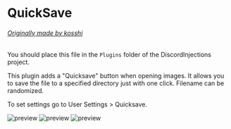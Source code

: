 # QuickSave
###### [Originally made by kosshi](https://github.com/kosshishub/Quicksave-BD-plugin)

You should place this file in the `Plugins` folder of the DiscordInjections project.

This plugin adds a "Quicksave" button when opening images. It allows you to save the file to a specified directory just with one click. Filename can be randomized.

To set settings go to User Settings > Quicksave.

![preview](https://i-need.discord.cards/a5dcf7.png)
![preview](https://i-need.discord.cards/9bf310.png)
![preview](https://i-need.discord.cards/fa4a55.png)